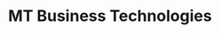 ---
title: "MT Business Technologies"
url: /avon-lake/mt-business-technologies/
shop: office supplies
---